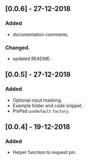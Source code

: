 ## [0.0.6] - 27-12-2018

### Added
  - documentation comments.

###  Changed.
  - updated README.

## [0.0.5] - 27-12-2018

### Added
  - Optional input masking.
  - Example folder and code snippet.
  - PinPad `useDefault` `factory`.

## [0.0.4] - 19-12-2018

### Added
  - Helper function to request pin.

  